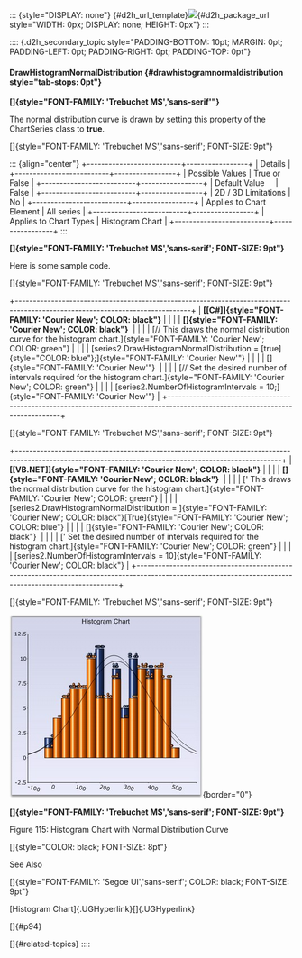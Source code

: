 ::: {style="DISPLAY: none"}
[](ms-xhelp:///?Id=d2h_url_template){#d2h_url_template}![](!package_url!){#d2h_package_url style="WIDTH: 0px; DISPLAY: none; HEIGHT: 0px"}
:::

:::: {.d2h_secondary_topic style="PADDING-BOTTOM: 10pt; MARGIN: 0pt; PADDING-LEFT: 0pt; PADDING-RIGHT: 0pt; PADDING-TOP: 0pt"}
#### DrawHistogramNormalDistribution {#drawhistogramnormaldistribution style="tab-stops: 0pt"}

**[]{style="FONT-FAMILY: 'Trebuchet MS','sans-serif'"}** 

The normal distribution curve is drawn by setting this property of the ChartSeries class to **true**.

[]{style="FONT-FAMILY: 'Trebuchet MS','sans-serif'; FONT-SIZE: 9pt"} 

::: {align="center"}
+--------------------------+-----------------+
| Details                                    |
+--------------------------+-----------------+
| Possible Values          | True or False   |
+--------------------------+-----------------+
| Default Value            | False           |
+--------------------------+-----------------+
| 2D / 3D Limitations      | No              |
+--------------------------+-----------------+
| Applies to Chart Element | All series      |
+--------------------------+-----------------+
| Applies to Chart Types   | Histogram Chart |
+--------------------------+-----------------+
:::

**[]{style="FONT-FAMILY: 'Trebuchet MS','sans-serif'; FONT-SIZE: 9pt"}** 

Here is some sample code.

[]{style="FONT-FAMILY: 'Trebuchet MS','sans-serif'; FONT-SIZE: 9pt"} 

+------------------------------------------------------------------------------------------------------------------------------+
| **[\[C#\]]{style="FONT-FAMILY: 'Courier New'; COLOR: black"}**                                                               |
|                                                                                                                              |
| **[]{style="FONT-FAMILY: 'Courier New'; COLOR: black"}**                                                                     |
|                                                                                                                              |
| [// This draws the normal distribution curve for the histogram chart.]{style="FONT-FAMILY: 'Courier New'; COLOR: green"}     |
|                                                                                                                              |
| [series2.DrawHistogramNormalDistribution = [true]{style="COLOR: blue"};]{style="FONT-FAMILY: 'Courier New'"}                 |
|                                                                                                                              |
| []{style="FONT-FAMILY: 'Courier New'"}                                                                                       |
|                                                                                                                              |
| [// Set the desired number of intervals required for the histogram chart.]{style="FONT-FAMILY: 'Courier New'; COLOR: green"} |
|                                                                                                                              |
| [series2.NumberOfHistogramIntervals = 10;]{style="FONT-FAMILY: 'Courier New'"}                                               |
+------------------------------------------------------------------------------------------------------------------------------+

[]{style="FONT-FAMILY: 'Trebuchet MS','sans-serif'; FONT-SIZE: 9pt"} 

+-------------------------------------------------------------------------------------------------------------------------------------------------------+
| **[\[VB.NET\]]{style="FONT-FAMILY: 'Courier New'; COLOR: black"}**                                                                                    |
|                                                                                                                                                       |
| **[]{style="FONT-FAMILY: 'Courier New'; COLOR: black"}**                                                                                              |
|                                                                                                                                                       |
| [\' This draws the normal distribution curve for the histogram chart.]{style="FONT-FAMILY: 'Courier New'; COLOR: green"}                              |
|                                                                                                                                                       |
| [series2.DrawHistogramNormalDistribution = ]{style="FONT-FAMILY: 'Courier New'; COLOR: black"}[True]{style="FONT-FAMILY: 'Courier New'; COLOR: blue"} |
|                                                                                                                                                       |
| []{style="FONT-FAMILY: 'Courier New'; COLOR: black"}                                                                                                  |
|                                                                                                                                                       |
| [\' Set the desired number of intervals required for the histogram chart.]{style="FONT-FAMILY: 'Courier New'; COLOR: green"}                          |
|                                                                                                                                                       |
| [series2.NumberOfHistogramIntervals = 10]{style="FONT-FAMILY: 'Courier New'; COLOR: black"}                                                           |
+-------------------------------------------------------------------------------------------------------------------------------------------------------+

[]{style="FONT-FAMILY: 'Trebuchet MS','sans-serif'; FONT-SIZE: 9pt"} 

![](ImagesExt/image64_121.jpg){border="0"}

**[]{style="FONT-FAMILY: 'Trebuchet MS','sans-serif'; FONT-SIZE: 9pt"}** 

Figure 115: Histogram Chart with Normal Distribution Curve

[]{style="COLOR: black; FONT-SIZE: 8pt"} 

See Also

[]{style="FONT-FAMILY: 'Segoe UI','sans-serif'; COLOR: black; FONT-SIZE: 9pt"} 

[Histogram Chart]{.UGHyperlink}[]{.UGHyperlink}

[]{#p94} 

[]{#related-topics}
::::
